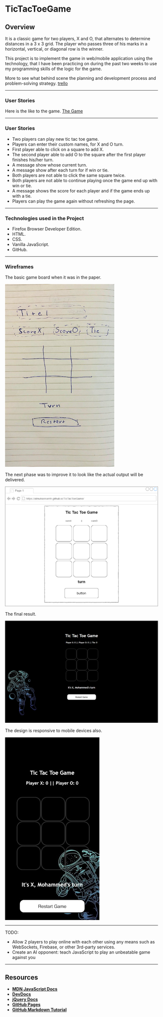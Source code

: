 # TicTacToeGame

## Overview

It is a classic game for two players, X and O, that alternates to determine distances in a 3 x 3 grid.
The player who passes three of his marks in a horizontal, vertical, or diagonal row is the winner.

This project is to implement the game in web/mobile application using the technology,
that I have been practicing on during the past two weeks to use my programming skills of the logic for the game.

More to see what behind scene the planning and development process and problem-solving strategy. [trello](https://trello.com/b/QJPuaR9w/project-1-tictactocgame/)

---

### User Stories

Here is the like to the game. [The Game](https://almuhannamh.github.io/TicTacToeGame/)

---

### User Stories

* Two players can play new tic tac toe game.
* Players can enter their custom names, for X and O turn.
* First player able to click on a square to add X.
* The second player able to add O to the square after the first player finishes his/her turn.
* A message show whose current turn.
* A message show after each turn for if win or tie.
* Both players are not able to click the same square twice.
* Both players are not able to continue playing once the game end up with win or tie.
* A message shows the score for each player and if the game ends up with a tie.
* Players can play the game again without refreshing the page.

---

### Technologies used in the Project

- Firefox Browser Developer Edition.
- HTML.
- CSS.
- Vanilla JavaScript.
- GitHub.

---

### Wireframes

The basic game board when it was in the paper.

![UI1](https://raw.githubusercontent.com/AlMuhannaMH/TicTacToeGame/master/img/ui1.jpg)

The next phase was to improve it to look like the actual output will be delivered.

![UI2](https://raw.githubusercontent.com/AlMuhannaMH/TicTacToeGame/master/img/ui2.png)

The final result.

![UI3](https://raw.githubusercontent.com/AlMuhannaMH/TicTacToeGame/master/img/ui3.png)

The design is responsive to mobile devices also.

![UI4](https://raw.githubusercontent.com/AlMuhannaMH/TicTacToeGame/master/img/ui4.jpg)

---

TODO:

* Allow 2 players to play online with each other using any means such as WebSockets, Firebase, or other 3rd-party services.
* Create an AI opponent: teach JavaScript to play an unbeatable game against you

---

## Resources

- **[MDN JavaScript Docs](https://developer.mozilla.org/en-US/docs/Web/JavaScript)**
- **[DevDocs](https://devdocs.io/)**
- **[jQuery Docs](http://api.jquery.com)**
- **[GitHub Pages](https://pages.github.com)**
- **[GitHub Markdown Tutorial](https://guides.github.com/features/mastering-markdown/)**
